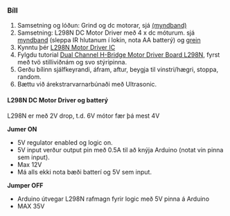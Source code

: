 ### Bíll
1. Samsetning og lóðun: Grind og dc motorar, sjá [(myndband)](https://youtu.be/oCacTJyINAM) 
1. Samsetning: L298N DC Motor Driver með 4 x dc móturum. sjá [myndband](https://youtu.be/WlQ-E6P1jkY) (sleppa IR hlutanum í lokin, nota AA batterý) og [grein](https://www.instructables.com/Simple-CAR-Arduino-IR-Controlled/)
1. Kynntu þér [L298N Motor Driver IC](https://lastminuteengineers.com/l298n-dc-stepper-driver-arduino-tutorial/#l298n-motor-driver-ic) 
1. Fylgdu tutorial [Dual Channel H-Bridge Motor Driver Board L298N](https://dronebotworkshop.com/dc-motors-l298n-h-bridge/), fyrst með tvö stilliviðnám og svo stýripinna.
1. Gerðu bílinn sjálfkeyrandi, áfram, aftur, beygja til vinstri/hægri, stoppa, random.
1. Bættu við árekstrarvarnarbúnaði með Ultrasonic.


#### L298N DC Motor Driver og batterý
L298N er með 2V drop, t.d. 6V mótor fær þá mest 4V

**Jumer ON**
- 5V regulator enabled og logic on.
- 5V input verður output pin með 0.5A til að knýja Arduino (notat vin pinna sem input).
- Max 12V
- Má alls ekki nota bæði batterí og 5V sem input.

**Jumper OFF**
- Arduino útvegar L298N rafmagn fyrir logic með 5V pinna á Arduino
- MAX 35V


